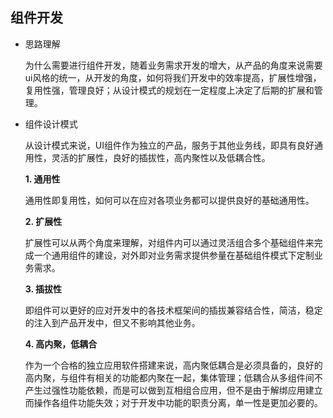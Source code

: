 ## 组件开发

- 思路理解

  为什么需要进行组件开发，随着业务需求开发的增大，从产品的角度来说需要ui风格的统一，从开发的角度，如何将我们开发中的效率提高，扩展性增强，复用性强，管理良好；从设计模式的规划在一定程度上决定了后期的扩展和管理。

- 组件设计模式

  从设计模式来说，UI组件作为独立的产品，服务于其他业务线，即具有良好通用性，灵活的扩展性，良好的插拔性，高内聚性以及低耦合性。

  **1. 通用性**

  通用性即复用性，如何可以在应对各项业务都可以提供良好的基础通用性。

  **2. 扩展性**

  扩展性可以从两个角度来理解，对组件内可以通过灵活组合多个基础组件来完成一个通用组件的建设，对外即对业务需求提供参量在基础组件模式下定制业务需求。

  **3. 插拔性**

  即组件可以更好的应对开发中的各技术框架间的插拔兼容结合性，简洁，稳定的注入到产品开发中，但又不影响其他业务。

  **4. 高内聚，低耦合**

  作为一个合格的独立应用软件搭建来说，高内聚低耦合是必须具备的，良好的高内聚，与组件有相关的功能都内聚在一起，集体管理；低耦合从多组件间不产生过强性功能依赖，而是可以做到互相组合应用，但不是由于解绑应用建立而操作各组件功能失效；对于开发中功能的职责分离，单一性是更加必要的。

<!-- - 组件开发流程

  **1. 组件分类理解**

  基础组件：可以理解为所有功能组件所依赖的底层功能提供，例如:layout, color，字体等

  功能组件：针对性的功能组件，由个基础组件基础上进行组合完成扩展面对具体功能提供的组件，例如：表单

  业务组件：具有极针对性业务场景而定制的组件，一般这种模式可以由各自业务开发独立开发，当功能具有强大的通用性时，可以考虑抽离为一个独立的提供服务

  **2. 组件的构建管理** -->

